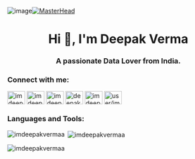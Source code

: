 ![image](https://github.com/imdeepakvermaa/imdeepakvermaa/assets/111647177/99b016cb-e942-41d1-b881-eda4cb9542bf)[![MasterHead](https://mir-s3-cdn-cf.behance.net/project_modules/max_1200/79731568097599.5b50bca477735.jpg)](https://imdeepakvermaa.io)
<h1 align="center">Hi 👋, I'm Deepak Verma</h1>
<h3 align="center">A passionate Data Lover from India.</h3>

<h3 align="left">Connect with me:</h3>
<p align="left">
<a href="https://twitter.com/imdeepakvermaa" target="_blank"><img align="center" src="https://raw.githubusercontent.com/rahuldkjain/github-profile-readme-generator/master/src/images/icons/Social/twitter.svg" alt="imdeepakvermaa" height="30" width="40" /></a>
<a href="https://linkedin.com/in/imdeepakvermaa" target="_blank"><img align="center" src="https://raw.githubusercontent.com/rahuldkjain/github-profile-readme-generator/master/src/images/icons/Social/linked-in-alt.svg" alt="imdeepakvermaa" height="30" width="40" /></a>
<a href="https://instagram.com/imdeepakvermaa" target="_blank"><img align="center" src="https://raw.githubusercontent.com/rahuldkjain/github-profile-readme-generator/master/src/images/icons/Social/instagram.svg" alt="imdeepakvermaa" height="30" width="40" /></a>
<a href="https://www.youtube.com/c/deepakverma" target="_blank"><img align="center" src="https://raw.githubusercontent.com/rahuldkjain/github-profile-readme-generator/master/src/images/icons/Social/youtube.svg" alt="deepak verma" height="30" width="40" /></a>
<a href="https://www.leetcode.com/imdeepakvermaa" target="_blank"><img align="center" src="https://raw.githubusercontent.com/rahuldkjain/github-profile-readme-generator/master/src/images/icons/Social/leet-code.svg" alt="imdeepakvermaa" height="30" width="40" /></a>
<a href="https://auth.geeksforgeeks.org/user/user/imdeepakvermaa" target="_blank"><img align="center" src="https://raw.githubusercontent.com/rahuldkjain/github-profile-readme-generator/master/src/images/icons/Social/geeks-for-geeks.svg" alt="user/imdeepakvermaa" height="30" width="40" /></a>
</p>

<h3 align="left">Languages and Tools:</h3>

<p><img align="left" src="https://github-readme-stats.vercel.app/api/top-langs?username=imdeepakvermaa&show_icons=true&locale=en&layout=compact" alt="imdeepakvermaa" /></p>

<p>&nbsp;<img align="center" src="https://github-readme-stats.vercel.app/api?username=imdeepakvermaa&show_icons=true&locale=en" alt="imdeepakvermaa" /></p>

<p><img align="center" src="https://github-readme-streak-stats.herokuapp.com/?user=imdeepakvermaa&" alt="imdeepakvermaa" /></p>

